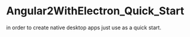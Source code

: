 # Angular2WithElectron_Quick_Start
in order to create native desktop apps just use as a quick start.
